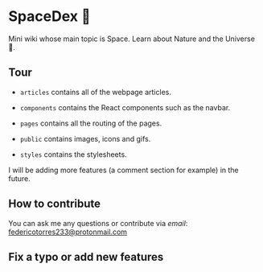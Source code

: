 # SpaceDex :rocket:

Mini wiki whose main topic is Space. Learn about Nature and the Universe :stars:.

## Tour

- `articles` contains all of the webpage articles.

- `components` contains the React components such as the navbar.

- `pages` contains all the routing of the pages.

- `public` contains images, icons and gifs.

- `styles` contains the stylesheets.

I will be adding more features (a comment section for example) in the future.

## How to contribute

You can ask me any questions or contribute via _email_: federicotorres233@protonmail.com

## Fix a typo or add new features

<!--There are no posts yet
You can also contribute submitting a pull request--!>
